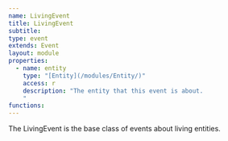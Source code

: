 ```yaml
---
name: LivingEvent
title: LivingEvent
subtitle:
type: event
extends: Event
layout: module
properties:
  - name: entity
    type: "[Entity](/modules/Entity/)"
    access: r
    description: "The entity that this event is about.
    "
functions:
---
```


The <span class="notranslate">LivingEvent</span> is the base class of events about living entities.
